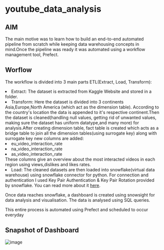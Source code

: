# youtube_data_analysis
## AIM
The main motive was to learn how to build an end-to-end automated pipeline from scratch while keeping data warehousing concepts in mind.Once the pipeline was ready it was automated using a workflow management tool, Prefect.

## Worflow
The workflow is divided into 3 main parts ETL(Extract, Load, Transform):
<li>Extract: The dataset is extracted from Kaggle Website and stored in a folder.</li>
<li>Transform: Here the dataset is divided into 3 continents Asia,Europe,North America (which act as the dimension table).
According to the country's location the data is appended to it's respective continent.Then the dataset is cleaned(handling null values, getting rid of unwanted values, making sure the dataset has uniform datatype,and many more) for analysis.After creating dimension table, fact table is created which acts as a bridge table to join all the dimension tables(using surrogate key) along with surrogate key new columns are added:<li>eu_video_interaction_rate</li> <li>na_video_interaction_rate</li> <li>as_video_interaction_rate</li>These columns give an overview about the most interacted videos in each region using views,dislikes and likes rates.</li>
<li> Load: The cleaned datasets are then loaded into snowflake(virtual data warehouse) using snowflake connector for python. For connection and authentication I used Key Pair Authentication & Key Pair Rotation provided by snowflake. You can read more about it <a href='https://docs.snowflake.com/en/user-guide/key-pair-auth.html'>here</a>.</li>
<p>Once data reaches snowflake, a dashboard is created using snowsight for data analysis and visualisation. The data is analysed using SQL queries.</p>
<p> This entire process is automated using Prefect and scheduled to occur everyday</p>

## Snapshot of Dashboard

![image](https://user-images.githubusercontent.com/53776611/182353937-4ff61eba-bed9-4761-bbac-49f8f7433057.png)
